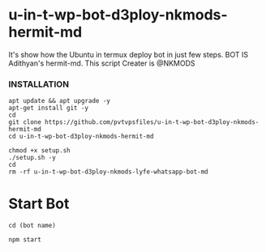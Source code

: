 # u-in-t-wp-bot-d3ploy-nkmods-hermit-md
It's show how the Ubuntu in termux deploy bot in just few steps. BOT IS Adithyan's hermit-md. This script Creater is @NKMODS



### INSTALLATION
```
apt update && apt upgrade -y
apt-get install git -y
cd
git clone https://github.com/pvtvpsfiles/u-in-t-wp-bot-d3ploy-nkmods-hermit-md
cd u-in-t-wp-bot-d3ploy-nkmods-hermit-md

chmod +x setup.sh
./setup.sh -y
cd
rm -rf u-in-t-wp-bot-d3ploy-nkmods-lyfe-whatsapp-bot-md
```


# Start Bot
```
cd (bot name)
```
```
npm start
```
